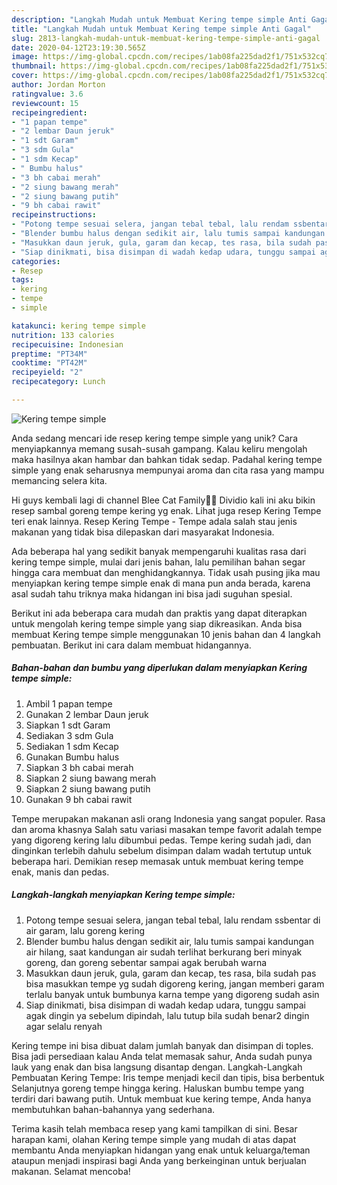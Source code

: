 ```yaml
---
description: "Langkah Mudah untuk Membuat Kering tempe simple Anti Gagal"
title: "Langkah Mudah untuk Membuat Kering tempe simple Anti Gagal"
slug: 2813-langkah-mudah-untuk-membuat-kering-tempe-simple-anti-gagal
date: 2020-04-12T23:19:30.565Z
image: https://img-global.cpcdn.com/recipes/1ab08fa225dad2f1/751x532cq70/kering-tempe-simple-foto-resep-utama.jpg
thumbnail: https://img-global.cpcdn.com/recipes/1ab08fa225dad2f1/751x532cq70/kering-tempe-simple-foto-resep-utama.jpg
cover: https://img-global.cpcdn.com/recipes/1ab08fa225dad2f1/751x532cq70/kering-tempe-simple-foto-resep-utama.jpg
author: Jordan Morton
ratingvalue: 3.6
reviewcount: 15
recipeingredient:
- "1 papan tempe"
- "2 lembar Daun jeruk"
- "1 sdt Garam"
- "3 sdm Gula"
- "1 sdm Kecap"
- " Bumbu halus"
- "3 bh cabai merah"
- "2 siung bawang merah"
- "2 siung bawang putih"
- "9 bh cabai rawit"
recipeinstructions:
- "Potong tempe sesuai selera, jangan tebal tebal, lalu rendam ssbentar di air garam, lalu goreng kering"
- "Blender bumbu halus dengan sedikit air, lalu tumis sampai kandungan air hilang, saat kandungan air sudah terlihat berkurang beri minyak goreng, dan goreng sebentar sampai agak berubah warna"
- "Masukkan daun jeruk, gula, garam dan kecap, tes rasa, bila sudah pas bisa masukkan tempe yg sudah digoreng kering, jangan memberi garam terlalu banyak untuk bumbunya karna tempe yang digoreng sudah asin"
- "Siap dinikmati, bisa disimpan di wadah kedap udara, tunggu sampai agak dingin ya sebelum dipindah, lalu tutup bila sudah benar2 dingin agar selalu renyah"
categories:
- Resep
tags:
- kering
- tempe
- simple

katakunci: kering tempe simple 
nutrition: 133 calories
recipecuisine: Indonesian
preptime: "PT34M"
cooktime: "PT42M"
recipeyield: "2"
recipecategory: Lunch

---
```



![Kering tempe simple](https://img-global.cpcdn.com/recipes/1ab08fa225dad2f1/751x532cq70/kering-tempe-simple-foto-resep-utama.jpg)

Anda sedang mencari ide resep kering tempe simple yang unik? Cara menyiapkannya memang susah-susah gampang. Kalau keliru mengolah maka hasilnya akan hambar dan bahkan tidak sedap. Padahal kering tempe simple yang enak seharusnya mempunyai aroma dan cita rasa yang mampu memancing selera kita.

Hi guys kembali lagi di channel Blee Cat Family💛💛 Dividio kali ini aku bikin resep sambal goreng tempe kering yg enak. Lihat juga resep Kering Tempe teri enak lainnya. Resep Kering Tempe - Tempe adala salah stau jenis makanan yang tidak bisa dilepaskan dari masyarakat Indonesia.

Ada beberapa hal yang sedikit banyak mempengaruhi kualitas rasa dari kering tempe simple, mulai dari jenis bahan, lalu pemilihan bahan segar hingga cara membuat dan menghidangkannya. Tidak usah pusing jika mau menyiapkan kering tempe simple enak di mana pun anda berada, karena asal sudah tahu triknya maka hidangan ini bisa jadi suguhan spesial.


Berikut ini ada beberapa cara mudah dan praktis yang dapat diterapkan untuk mengolah kering tempe simple yang siap dikreasikan. Anda bisa membuat Kering tempe simple menggunakan 10 jenis bahan dan 4 langkah pembuatan. Berikut ini cara dalam membuat hidangannya.

<!--inarticleads1-->

##### Bahan-bahan dan bumbu yang diperlukan dalam menyiapkan Kering tempe simple:

1. Ambil 1 papan tempe
1. Gunakan 2 lembar Daun jeruk
1. Siapkan 1 sdt Garam
1. Sediakan 3 sdm Gula
1. Sediakan 1 sdm Kecap
1. Gunakan  Bumbu halus
1. Siapkan 3 bh cabai merah
1. Siapkan 2 siung bawang merah
1. Siapkan 2 siung bawang putih
1. Gunakan 9 bh cabai rawit


Tempe merupakan makanan asli orang Indonesia yang sangat populer. Rasa dan aroma khasnya Salah satu variasi masakan tempe favorit adalah tempe yang digoreng kering lalu dibumbui pedas. Tempe kering sudah jadi, dan dinginkan terlebih dahulu sebelum disimpan dalam wadah tertutup untuk beberapa hari. Demikian resep memasak untuk membuat kering tempe enak, manis dan pedas. 

<!--inarticleads2-->

##### Langkah-langkah menyiapkan Kering tempe simple:

1. Potong tempe sesuai selera, jangan tebal tebal, lalu rendam ssbentar di air garam, lalu goreng kering
1. Blender bumbu halus dengan sedikit air, lalu tumis sampai kandungan air hilang, saat kandungan air sudah terlihat berkurang beri minyak goreng, dan goreng sebentar sampai agak berubah warna
1. Masukkan daun jeruk, gula, garam dan kecap, tes rasa, bila sudah pas bisa masukkan tempe yg sudah digoreng kering, jangan memberi garam terlalu banyak untuk bumbunya karna tempe yang digoreng sudah asin
1. Siap dinikmati, bisa disimpan di wadah kedap udara, tunggu sampai agak dingin ya sebelum dipindah, lalu tutup bila sudah benar2 dingin agar selalu renyah


Kering tempe ini bisa dibuat dalam jumlah banyak dan disimpan di toples. Bisa jadi persediaan kalau Anda telat memasak sahur, Anda sudah punya lauk yang enak dan bisa langsung disantap dengan. Langkah-Langkah Pembuatan Kering Tempe: Iris tempe menjadi kecil dan tipis, bisa berbentuk Selanjutnya goreng tempe hingga kering. Haluskan bumbu tempe yang terdiri dari bawang putih. Untuk membuat kue kering tempe, Anda hanya membutuhkan bahan-bahannya yang sederhana. 

Terima kasih telah membaca resep yang kami tampilkan di sini. Besar harapan kami, olahan Kering tempe simple yang mudah di atas dapat membantu Anda menyiapkan hidangan yang enak untuk keluarga/teman ataupun menjadi inspirasi bagi Anda yang berkeinginan untuk berjualan makanan. Selamat mencoba!
